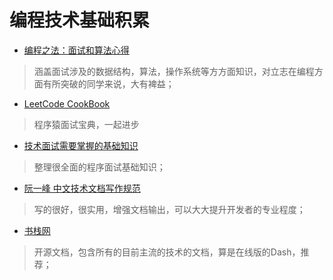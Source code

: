 # 编程技术基础积累
* [编程之法：面试和算法心得](https://wizardforcel.gitbooks.io/the-art-of-programming-by-july/ "数据结构，操作系统， 动态规划")
> 涵盖面试涉及的数据结构，算法，操作系统等方方面知识，对立志在编程方面有所突破的同学来说，大有裨益；
* [LeetCode CookBook](https://books.halfrost.com/leetcode/ChapterOne/)

> 程序猿面试宝典，一起进步

* [技术面试需要掌握的基础知识](https://www.bookstack.cn/read/Interview-Notebook/notes-Git.md)

> 整理很全面的程序面试基础知识；

* [阮一峰 中文技术文档写作规范](https://www.bookstack.cn/read/document-style-guide/docs-text.md)

> 写的很好，很实用，增强文档输出，可以大大提升开发者的专业程度；

* [书栈网](https://www.bookstack.cn/)

> 开源文档，包含所有的目前主流的技术的文档，算是在线版的Dash，推荐；